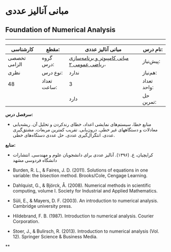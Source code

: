 # مبانی آنالیز عددی
## Foundation of Numerical Analysis
_______________________________________________________________________________
| کارشناسی     | مقطع:       | مبانی آنالیز عددی                                                                                                                                        | نام درس:    |
| ------------ | ----------- | -------------------------------------------------------------------------------------------------------------------------------------------------------- | ----------- |
| تخصصی الزامی | گروه درس:   | [مبانی کامپیوتر و برنامه‌سازی](../docs/curriculum/base/Fundamentals-of-Computer-Programming.md) ،[ریاضی عمومی ۲](../docs/curriculum/base/Calculus-II.md) | پیش‌نیاز:   |
| نظری         | نوع درس:    | ندارد                                                                                                                                                    | هم‌نیاز:    |
| 48           | تعداد ساعت: | 3                                                                                                                                                        | تعداد واحد: |
|              |             |  دارد                                                                                                                                                    | حل تمرین:   |

**سرفصل درس:**


- منابع خطا، سیستم‌های نمایشی اعداد، خطای رندکردن و تحلیل آن. ریشه‌یابی معادلات و دستگاههای غیر خطی. درون‌یابی. تقریب کمترین مربعات. مشتق‌گیری عددی. انتگرال‌گیری عددی. حل عددی دستگاه‌های خطی.


**منابع:**


- کرایچیان، ع. (۱۳۹۶). آنالیز عددی برای دانشجویان علوم و مهندسی. انتشارات دانشگاه فردوسی مشهد

- Burden, R. L., & Faires, J. D. (2011). Solutions of equations in one variable: the bisection method. Brooks/Cole, Cengage Learning.

- Dahlquist, G., & Björck, Å. (2008). Numerical methods in scientific computing, volume I. Society for Industrial and Applied Mathematics.

- Süli, E., & Mayers, D. F. (2003). An introduction to numerical analysis. Cambridge university press.

- Hildebrand, F. B. (1987). Introduction to numerical analysis. Courier Corporation.

- Stoer, J., & Bulirsch, R. (2013). Introduction to numerical analysis (Vol. 12). Springer Science & Business Media.

**
